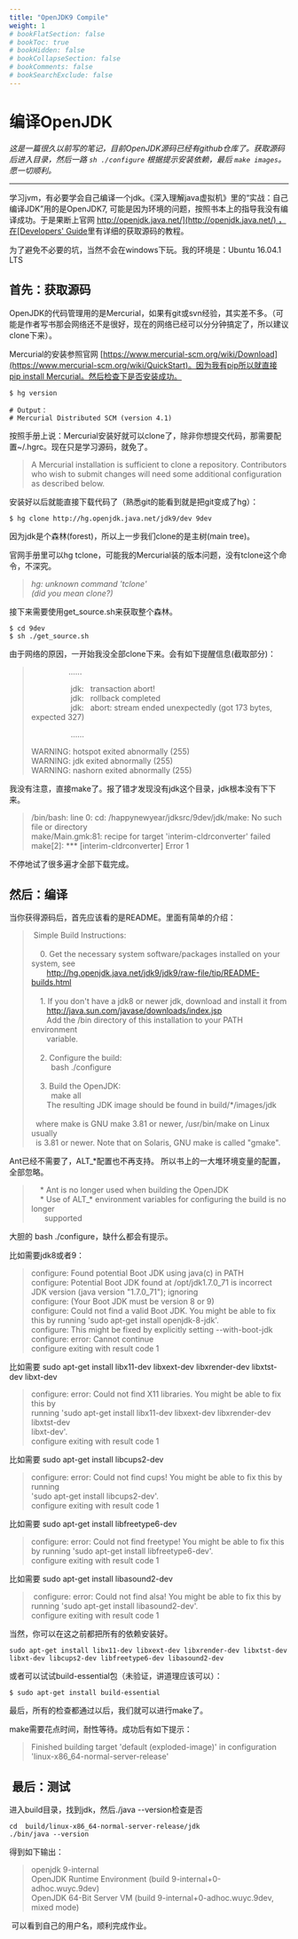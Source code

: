 ```yaml
---
title: "OpenJDK9 Compile"
weight: 1
# bookFlatSection: false
# bookToc: true
# bookHidden: false
# bookCollapseSection: false
# bookComments: false
# bookSearchExclude: false
---
```


# 编译OpenJDK

_这是一篇很久以前写的笔记，目前OpenJDK源码已经有github仓库了。获取源码后进入目录，然后一路 `sh ./configure` 根据提示安装依赖，最后 `make images`。愿一切顺利。_

---------------------

学习jvm，有必要学会自己编译一个jdk。《深入理解java虚拟机》里的“实战：自己编译JDK”用的是OpenJDK7, 可能是因为环境的问题，按照书本上的指导我没有编译成功。于是果断上官网 [http://openjdk.java.net/](http://openjdk.java.net/) ，在[Developers' Guide](http://openjdk.java.net/guide/)里有详细的获取源码的教程。

为了避免不必要的坑，当然不会在windows下玩。我的环境是：Ubuntu 16.04.1 LTS

## 首先：获取源码

OpenJDK的代码管理用的是Mercurial，如果有git或svn经验，其实差不多。（可能是作者写书那会网络还不是很好，现在的网络已经可以分分钟搞定了，所以建议clone下来）。

Mercurial的安装参照官网 [https://www.mercurial-scm.org/wiki/Download](https://www.mercurial-scm.org/wiki/QuickStart)。因为我有pip所以就直接pip install Mercurial。然后检查下是否安装成功。

```
$ hg version

# Output：
# Mercurial Distributed SCM (version 4.1)
```

按照手册上说：Mercurial安装好就可以clone了，除非你想提交代码，那需要配置~/.hgrc。现在只是学习源码，就免了。

> A Mercurial installation is sufficient to clone a repository. Contributors who wish to submit changes will need some additional configuration as described below.

安装好以后就能直接下载代码了（熟悉git的能看到就是把git变成了hg）：

```
$ hg clone http://hg.openjdk.java.net/jdk9/dev 9dev

```

因为jdk是个森林(forest)，所以上一步我们clone的是主树(main tree)。

官网手册里可以hg tclone，可能我的Mercurial装的版本问题，没有tclone这个命令，不深究。

> _hg: unknown command 'tclone'  
> (did you mean clone?)_

接下来需要使用get_source.sh来获取整个森林。

```
$ cd 9dev
$ sh ./get_source.sh
```

由于网络的原因，一开始我没全部clone下来。会有如下提醒信息(截取部分)：

>                  ......
> 
>                   jdk:   transaction abort!  
>                   jdk:   rollback completed  
>                   jdk:   abort: stream ended unexpectedly (got 173 bytes, expected 327)
> 
>                   ......
> 
> WARNING: hotspot exited abnormally (255)  
> WARNING: jdk exited abnormally (255)  
> WARNING: nashorn exited abnormally (255)

我没有注意，直接make了。报了错才发现没有jdk这个目录，jdk根本没有下下来。

> /bin/bash: line 0: cd: /happynewyear/jdksrc/9dev/jdk/make: No such file or directory  
> make/Main.gmk:81: recipe for target 'interim-cldrconverter' failed  
> make\[2\]: *** \[interim-cldrconverter\] Error 1

不停地试了很多遍才全部下载完成。

## 然后：编译

当你获得源码后，首先应该看的是README。里面有简单的介绍：

>  Simple Build Instructions:  
>    
>     0\. Get the necessary system software/packages installed on your system, see  
>        http://hg.openjdk.java.net/jdk9/jdk9/raw-file/tip/README-builds.html  
>    
>     1\. If you don't have a jdk8 or newer jdk, download and install it from  
>        http://java.sun.com/javase/downloads/index.jsp  
>        Add the /bin directory of this installation to your PATH environment  
>        variable.  
>    
>     2\. Configure the build:  
>          bash ./configure  
>    
>     3\. Build the OpenJDK:  
>          make all  
>        The resulting JDK image should be found in build/*/images/jdk  
>    
>   where make is GNU make 3.81 or newer, /usr/bin/make on Linux usually  
>   is 3.81 or newer. Note that on Solaris, GNU make is called "gmake".

Ant已经不需要了，ALT_*配置也不再支持。 所以书上的一大堆环境变量的配置，全部忽略。

>     \* Ant is no longer used when building the OpenJDK  
>     \* Use of ALT_* environment variables for configuring the build is no longer  
>       supported

大胆的 bash ./configure，缺什么都会有提示。

比如需要jdk8或者9：

> configure: Found potential Boot JDK using java(c) in PATH  
> configure: Potential Boot JDK found at /opt/jdk1.7.0\_71 is incorrect JDK version (java version "1.7.0\_71"); ignoring  
> configure: (Your Boot JDK must be version 8 or 9)  
> configure: Could not find a valid Boot JDK. You might be able to fix this by running 'sudo apt-get install openjdk-8-jdk'.  
> configure: This might be fixed by explicitly setting --with-boot-jdk  
> configure: error: Cannot continue  
> configure exiting with result code 1

比如需要 sudo apt-get install libx11-dev libxext-dev libxrender-dev libxtst-dev libxt-dev

> configure: error: Could not find X11 libraries. You might be able to fix this by  
> running 'sudo apt-get install libx11-dev libxext-dev libxrender-dev libxtst-dev  
> libxt-dev'.  
> configure exiting with result code 1

比如需要 sudo apt-get install libcups2-dev

> configure: error: Could not find cups! You might be able to fix this by running  
> 'sudo apt-get install libcups2-dev'.  
> configure exiting with result code 1

比如需要 sudo apt-get install libfreetype6-dev

> configure: error: Could not find freetype! You might be able to fix this by running 'sudo apt-get install libfreetype6-dev'.  
> configure exiting with result code 1 

比如需要 sudo apt-get install libasound2-dev

>  configure: error: Could not find alsa! You might be able to fix this by running 'sudo apt-get install libasound2-dev'.  
> configure exiting with result code 1

当然，你可以在这之前都把所有的依赖安装好。

```
sudo apt-get install libx11-dev libxext-dev libxrender-dev libxtst-dev libxt-dev libcups2-dev libfreetype6-dev libasound2-dev
```

或者可以试试build-essential包（未验证，讲道理应该可以）：

```
$ sudo apt-get install build-essential
```

最后，所有的检查都通过以后，我们就可以进行make了。

make需要花点时间，耐性等待。成功后有如下提示：

> Finished building target 'default (exploded-image)' in configuration 'linux-x86_64-normal-server-release'

##  最后：测试

进入build目录，找到jdk，然后./java --version检查是否

```
cd  build/linux-x86_64-normal-server-release/jdk
./bin/java --version
```

得到如下输出：

> openjdk 9-internal  
> OpenJDK Runtime Environment (build 9-internal+0-adhoc.wuyc.9dev)  
> OpenJDK 64-Bit Server VM (build 9-internal+0-adhoc.wuyc.9dev, mixed mode)

 可以看到自己的用户名，顺利完成作业。
